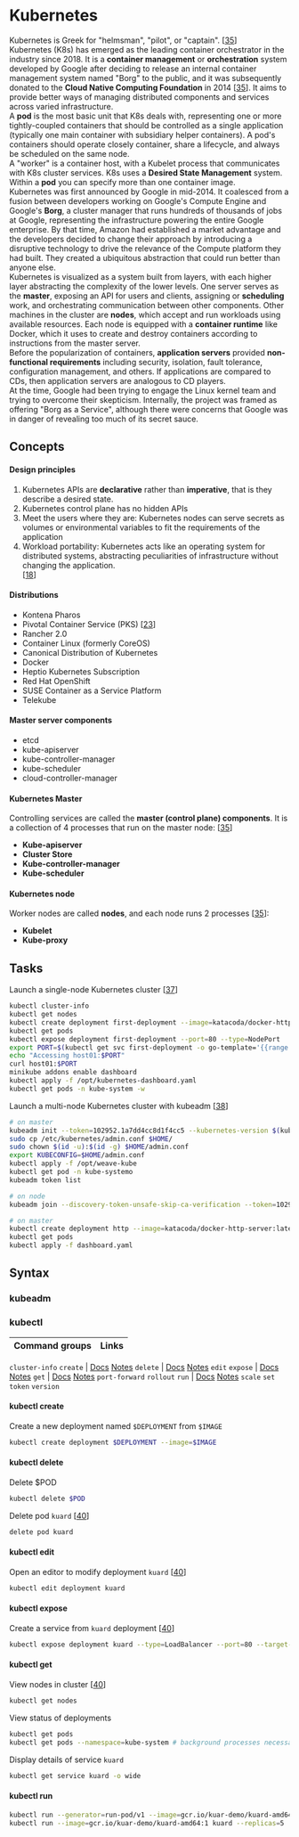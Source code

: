 # Kubernetes
Kubernetes is Greek for "helmsman", "pilot", or "captain". [[35](sources.md)]\
Kubernetes (K8s) has emerged as the leading container orchestrator in the industry since 2018. It is a **container management** or **orchestration** system developed by Google after deciding to release an internal container management system named "Borg" to the public, and it was subsequently donated to the **Cloud Native Computing Foundation** in 2014 [[35](sources.md)]. It aims to provide better ways of managing distributed components and services across varied infrastructure.\
A **pod** is the most basic unit that K8s deals with, representing one or more tightly-coupled containers that should be controlled as a single application (typically one main container with subsidiary helper containers). A pod's containers should operate closely container, share a lifecycle, and always be scheduled on the same node.\
A "worker" is a container host, with a Kubelet process that communicates with K8s cluster services. K8s uses a **Desired State Management** system. Within a **pod** you can specify more than one container image.\
Kubernetes was first announced by Google in mid-2014. It coalesced from a fusion between developers working on Google's Compute Engine and Google's **Borg**, a cluster manager that runs hundreds of thousands of jobs at Google, representing the infrastructure powering the entire Google enterprise. By that time, Amazon had established a market advantage and the developers decided to change their approach by introducing a disruptive technology to drive the relevance of the Compute platform they had built. They created a ubiquitous abstraction that could run better than anyone else.\
Kubernetes is visualized as a system built from layers, with each higher layer abstracting the complexity of the lower levels. One server serves as the **master**, exposing an API for users and clients, assigning or **scheduling** work, and orchestrating communication between other components. Other machines in the cluster are **nodes**, which accept and run workloads using available resources. Each node is equipped with a **container runtime** like Docker, which it uses to create and destroy containers according to instructions from the master server.\
Before the popularization of containers, **application servers** provided **non-functional requirements** including security, isolation, fault tolerance, configuration management, and others. If applications are compared to CDs, then application servers are analogous to CD players.\
At the time, Google had been trying to engage the Linux kernel team and trying to overcome their skepticism. Internally, the project was framed as offering "Borg as a Service", although there were concerns that Google was in danger of revealing too much of its secret sauce.

## Concepts

#### Design principles
1. Kubernetes APIs are **declarative** rather than **imperative**, that is they describe a desired state.
2. Kubernetes control plane has no hidden APIs
3. Meet the users where they are: Kubernetes nodes can serve secrets as volumes or environmental variables to fit the requirements of the application
4. Workload portability: Kubernetes acts like an operating system for distributed systems, abstracting peculiarities of infrastructure without changing the application.\
[[18](README.md#sources)]

#### Distributions
- Kontena Pharos
- Pivotal Container Service (PKS) [[23](README.md#sources)]
- Rancher 2.0
- Container Linux (formerly CoreOS)
- Canonical Distribution of Kubernetes
- Docker
- Heptio Kubernetes Subscription
- Red Hat OpenShift
- SUSE Container as a Service Platform
- Telekube

#### Master server components
- etcd
- kube-apiserver
- kube-controller-manager
- kube-scheduler
- cloud-controller-manager

#### Kubernetes Master
Controlling services are called the **master (control plane) components**. It is a collection of 4 processes that run on the master node: [[35](sources.md)]
- **Kube-apiserver**
- **Cluster Store**
- **Kube-controller-manager**
- **Kube-scheduler** 

#### Kubernetes node
Worker nodes are called **nodes**, and each node runs 2 processes [[35](sources.md)]:
- **Kubelet**
- **Kube-proxy**

## Tasks
Launch a single-node Kubernetes cluster [[37](sources.md)]
```sh
kubectl cluster-info
kubectl get nodes
kubectl create deployment first-deployment --image=katacoda/docker-http-server
kubectl get pods
kubectl expose deployment first-deployment --port=80 --type=NodePort
export PORT=$(kubectl get svc first-deployment -o go-template='{{range.spec.ports}}{{if .nodePort}}{{.nodePort}}{{"\n"}}{{end}}{{end}}')
echo "Accessing host01:$PORT"
curl host01:$PORT
minikube addons enable dashboard
kubectl apply -f /opt/kubernetes-dashboard.yaml
kubectl get pods -n kube-system -w
```
Launch a multi-node Kubernetes cluster with kubeadm [[38](sources.md)]
```sh
# on master
kubeadm init --token=102952.1a7dd4cc8d1f4cc5 --kubernetes-version $(kubeadm version -o short)
sudo cp /etc/kubernetes/admin.conf $HOME/
sudo chown $(id -u):$(id -g) $HOME/admin.conf
export KUBECONFIG=$HOME/admin.conf
kubectl apply -f /opt/weave-kube
kubectl get pod -n kube-systemo
kubeadm token list

# on node
kubeadm join --discovery-token-unsafe-skip-ca-verification --token=102952.1a7dd4cc8d1f4cc5 172.17.0.20:6443

# on master
kubectl create deployment http --image=katacoda/docker-http-server:latest
kubectl get pods
kubectl apply -f dashboard.yaml
```

## Syntax
### kubeadm
### kubectl
Command groups  | Links
:---            | :---
`cluster-info`
`create`          | [Docs](https://kubernetes.io/docs/reference/generated/kubectl/kubectl-commands#create) [Notes](#kubectl-create)
`delete`          | [Docs](https://kubernetes.io/docs/reference/generated/kubectl/kubectl-commands#delete) [Notes](#kubectl-delete)
`edit`
`expose`          | [Docs](https://kubernetes.io/docs/reference/generated/kubectl/kubectl-commands#expose) [Notes](#kubectl-expose)
`get`             | [Docs](https://kubernetes.io/docs/reference/generated/kubectl/kubectl-commands#get) [Notes](#kubectl-get)
`port-forward`
`rollout`
`run`             | [Docs](https://kubernetes.io/docs/reference/generated/kubectl/kubectl-commands#run) [Notes](#kubectl-run)
`scale`
`set`
`token`
`version`

#### kubectl create
Create a new deployment named `$DEPLOYMENT` from `$IMAGE`
```sh
kubectl create deployment $DEPLOYMENT --image=$IMAGE
```


#### kubectl delete
Delete $POD
```sh
kubectl delete $POD
```
Delete pod `kuard` [[40](sources.md)]
```sh
delete pod kuard
```


#### kubectl edit
Open an editor to modify deployment `kuard` [[40](sources.md)]
```sh
kubectl edit deployment kuard
```


#### kubectl expose
Create a service from `kuard` deployment [[40](sources.md)]
```sh
kubectl expose deployment kuard --type=LoadBalancer --port=80 --target-port=8080
```


#### kubectl get
View nodes in cluster [[40](sources.md)]
```sh
kubectl get nodes
```
View status of deployments
```sh
kubectl get pods
kubectl get pods --namespace=kube-system # background processes necessary for Kubernetes itself
```
Display details of service `kuard`
```sh
kubectl get service kuard -o wide
```


#### kubectl run
```sh
kubectl run --generator=run-pod/v1 --image=gcr.io/kuar-demo/kuard-amd64:1 kuard
kubectl run --image=gcr.io/kuar-demo/kuard-amd64:1 kuard --replicas=5 
```

